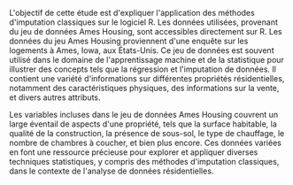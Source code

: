 L'objectif de cette étude est d'expliquer l'application des méthodes d'imputation classiques sur le logiciel R.
Les données utilisées, provenant du jeu de données Ames Housing, sont accessibles directement sur R.
Les données du jeu Ames Housing proviennent d'une enquête sur les logements à Ames, Iowa, aux États-Unis. Ce jeu de données est souvent utilisé dans le domaine de l'apprentissage machine et de la statistique pour illustrer des concepts tels que la régression et l'imputation de données. Il contient une variété d'informations sur différentes propriétés résidentielles, notamment des caractéristiques physiques, des informations sur la vente, et divers autres attributs.

Les variables incluses dans le jeu de données Ames Housing couvrent un large éventail de aspects d'une propriété, tels que la surface habitable, la qualité de la construction, la présence de sous-sol, le type de chauffage, le nombre de chambres à coucher, et bien plus encore. Ces données variées en font une ressource précieuse pour explorer et appliquer diverses techniques statistiques, y compris des méthodes d'imputation classiques, dans le contexte de l'analyse de données résidentielles.
